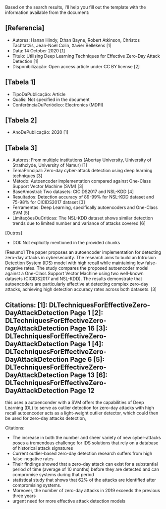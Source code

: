 Based on the search results, I'll help you fill out the template with the information available from the document:

[Referencia]
---
- Autores: Hanan Hindy, Ethan Bayne, Robert Atkinson, Christos Tachtatzis, Jean-Noël Colin, Xavier Bellekens [1]
- Data: 14 October 2020 [1]
- Titulo: Utilising Deep Learning Techniques for Effective Zero-Day Attack Detection [1]
- Disponibilização: Open access article under CC BY license [2]

[Tabela 1]
---
- TipoDaPublicação: Article
- Qualis: Not specified in the document
- ConferênciaOuPeriódico: Electronics (MDPI)

[Tabela 2]
---
- AnoDePublicação: 2020 [1]

[Tabela 3]
---
- Autores: From multiple institutions (Abertay University, University of Strathclyde, University of Namur) [1]
- TemaPrincipal: Zero-day cyber-attack detection using deep learning techniques [3]
- Método: Autoencoder implementation compared against One-Class Support Vector Machine (SVM) [3]
- BaseAmostral: Two datasets: CICIDS2017 and NSL-KDD [4]
- Resultados: Detection accuracy of 89-99% for NSL-KDD dataset and 75-98% for CICIDS2017 dataset [3]
- Ferramentas: Deep Learning, specifically autoencoders and One-Class SVM [5]
- LimitaçõesOuCriticas: The NSL-KDD dataset shows similar detection trends due to limited number and variance of attacks covered [6]

[Outros]
- DOI: Not explicitly mentioned in the provided chunks

[Resumo]
The paper proposes an autoencoder implementation for detecting zero-day attacks in cybersecurity. The research aims to build an Intrusion Detection System (IDS) model with high recall while maintaining low false-negative rates. The study compares the proposed autoencoder model against a One-Class Support Vector Machine using two well-known datasets (CICIDS2017 and NSL-KDD). The results demonstrate that autoencoders are particularly effective at detecting complex zero-day attacks, achieving high detection accuracy rates across both datasets. [3]

Citations:
[1]: DLTechniquesForEffectiveZero-DayAttackDetection Page 1
[2]: DLTechniquesForEffectiveZero-DayAttackDetection Page 16
[3]: DLTechniquesForEffectiveZero-DayAttackDetection Page 1
[4]: DLTechniquesForEffectiveZero-DayAttackDetection Page 6
[5]: DLTechniquesForEffectiveZero-DayAttackDetection Page 13
[6]: DLTechniquesForEffectiveZero-DayAttackDetection Page 12
---
this uses a autoenconder with a SVM
offers the capabilities of Deep Learning (DL) to serve as outlier detection for zero-day attacks with high recall
autoencoder acts as a light-weight outlier detector, which could then be used for zero-day attacks detection,




Citations:
 - The increase in both the number and sheer variety of new cyber-attacks poses a tremendous challenge for IDS solutions that rely on a database of historical attack signatures
 - Current outlier-based zero-day detection research suffers from high false-negative rates
 - Their findings showed that a zero-day attack can exist for a substantial period of time (average of 10 months) before they are detected and can compromise systems during that period
 - statistical study that shows that 62% of the attacks are identified after compromising systems.
 - Moreover, the number of zero-day attacks in 2019 exceeds the previous three years
 - urgent need for more effective attack detection models